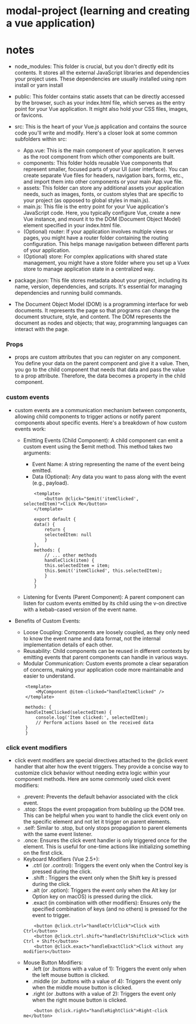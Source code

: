 # modal-project (learning and creating a vue application)

<!-- ## Project setup
```
npm install
```

### Compiles and hot-reloads for development
```
npm run serve
```

### Compiles and minifies for production
```
npm run build
```

### Customize configuration
See [Configuration Reference](https://cli.vuejs.org/config/). -->

# notes
* node_modules: This folder is crucial, but you don't directly edit its contents. It stores all the external JavaScript libraries and dependencies your project uses. These dependencies are usually installed using npm install or yarn install

* public: This folder contains static assets that can be directly accessed by the browser, such as your index.html file, which serves as the entry point for your Vue application. It might also hold your CSS files, images, or favicons.

* src: This is the heart of your Vue.js application and contains the source code you'll write and modify. Here's a closer look at some common subfolders within src:
    * App.vue: This is the main component of your application. It serves as the root component from which other components are built.
    * components: This folder holds reusable Vue components that represent smaller, focused parts of your UI (user interface). You can create separate Vue files for headers, navigation bars, forms, etc., and import them into other components or your main App.vue file.
    * assets: This folder can store any additional assets your application needs, such as images, fonts, or custom styles that are specific to your project (as opposed to global styles in main.js).
    * main.js: This file is the entry point for your Vue application's JavaScript code. Here, you typically configure Vue, create a new Vue instance, and mount it to the DOM (Document Object Model) element specified in your index.html file.
    * (Optional) router: If your application involves multiple views or pages, you might have a router folder containing the routing configuration. This helps manage navigation between different parts of your application.
    * (Optional) store: For complex applications with shared state management, you might have a store folder where you set up a Vuex store to manage application state in a centralized way.
* package.json: This file stores metadata about your project, including its name, version, dependencies, and scripts. It's essential for managing dependencies and running build commands.

* The Document Object Model (DOM) is a programming interface for web documents. It represents the page so that programs can change the document structure, style, and content. The DOM represents the document as nodes and objects; that way, programming languages can interact with the page.

### Props
* props are custom attributes that you can register on any component. You define your data on the parent component and give it a value. Then, you go to the child component that needs that data and pass the value to a prop attribute. Therefore, the data becomes a property in the child component.

### custom events 
* custom events are a communication mechanism between components, allowing child components to trigger actions or notify parent components about specific events. Here's a breakdown of how custom events work:

    * Emitting Events (Child Component): A child component can emit a custom event using the $emit method. This method takes two arguments: 
        * Event Name: A string representing the name of the event being emitted.
        * Data (Optional): Any data you want to pass along with the event (e.g., payload).

        ```
            <template>
                <button @click="$emit('itemClicked', selectedItem)">Click Me</button>
            </template>

            export default {
            data() {
                return {
                selectedItem: null
                }
            },
            methods: {
                // ... other methods
                handleClick(item) {
                this.selectedItem = item;
                this.$emit('itemClicked', this.selectedItem);
                }
            }
            }
        ```

    * Listening for Events (Parent Component): A parent component can listen for custom events emitted by its child using the v-on directive with a kebab-cased version of the event name.
* Benefits of Custom Events:

    * Loose Coupling: Components are loosely coupled, as they only need to know the event name and data format, not the internal implementation details of each other.
    * Reusability: Child components can be reused in different contexts by emitting events that parent components can handle in various ways.
    * Modular Communication: Custom events promote a clear separation of concerns, making your application code more maintainable and easier to understand.
    ```
        <template>
            <MyComponent @item-clicked="handleItemClicked" />
        </template>

        methods: {
        handleItemClicked(selectedItem) {
            console.log('Item clicked:', selectedItem);
            // Perform actions based on the received data
        }
        }
    ```

### click event modifiers
* click event modifiers are special directives attached to the @click event handler that alter how the event triggers. They provide a concise way to customize click behavior without needing extra logic within your component methods. Here are some commonly used click event modifiers:

    * .prevent: Prevents the default behavior associated with the click event. 
    * .stop: Stops the event propagation from bubbling up the DOM tree. This can be helpful when you want to handle the click event only on the specific element and not let it trigger on parent elements.
    * .self: Similar to .stop, but only stops propagation to parent elements with the same event listener.
    * .once: Ensures the click event handler is only triggered once for the element. This is useful for one-time actions like initializing something on the first click.
    * Keyboard Modifiers (Vue 2.5+):
        * .ctrl (or .control): Triggers the event only when the Control key is pressed during the click.
        * .shift : Triggers the event only when the Shift key is pressed during the click.
        * .alt (or .option): Triggers the event only when the Alt key (or Option key on macOS) is pressed during the click.
        * .exact (in combination with other modifiers): Ensures only the specified combination of keys (and no others) is pressed for the event to trigger.
        ```
            <button @click.ctrl="handleCtrlClick">Click with Ctrl</button>
            <button @click.ctrl.shift="handleCtrlShiftClick">Click with Ctrl + Shift</button>
            <button @click.exact="handleExactClick">Click without any modifiers</button>
        ```
    * Mouse Button Modifiers:
        * .left (or .buttons with a value of 1): Triggers the event only when the left mouse button is clicked.
        * .middle (or .buttons with a value of 4): Triggers the event only when the middle mouse button is clicked.
        * .right (or .buttons with a value of 2): Triggers the event only when the right mouse button is clicked. 
        ```
            <button @click.right="handleRightClick">Right-click me</button>
        ```